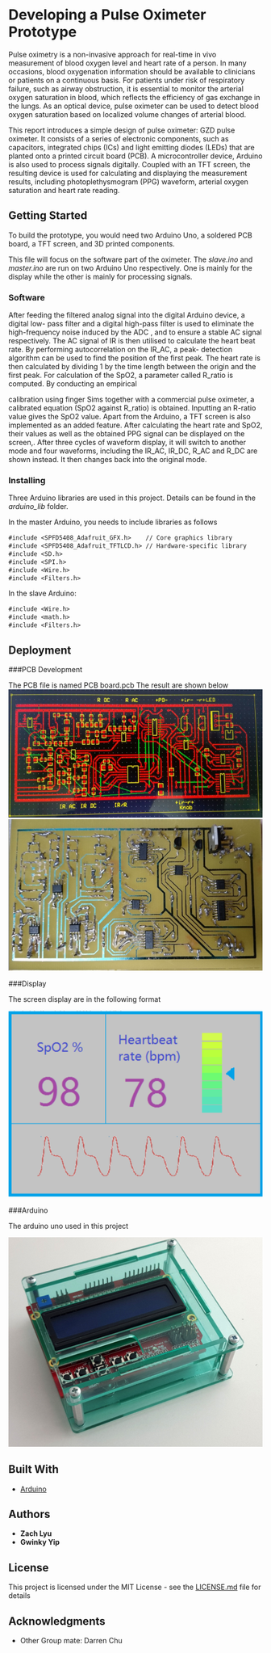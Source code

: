 # Developing a Pulse Oximeter Prototype

Pulse oximetry is a non-invasive approach for real-time in vivo measurement of blood
oxygen level and heart rate of a person. In many occasions, blood oxygenation information
should be available to clinicians or patients on a continuous basis. For patients under risk of
respiratory failure, such as airway obstruction, it is essential to monitor the arterial oxygen
saturation in blood, which reflects the efficiency of gas exchange in the lungs. As an optical device, pulse oximeter can be used to
detect blood oxygen saturation based on localized volume changes of arterial blood.

This report introduces a simple design of pulse oximeter: GZD pulse oximeter.
It consists of a series of electronic components, such as capacitors, integrated chips (ICs)
and light emitting diodes (LEDs) that are planted onto a printed circuit board (PCB). A
microcontroller device, Arduino is also used to process signals digitally. Coupled with an
TFT screen, the resulting device is used for calculating and displaying the measurement
results, including photoplethysmogram (PPG) waveform, arterial oxygen saturation and heart
rate reading.

## Getting Started

To build the prototype, you would need two Arduino Uno, a soldered PCB board, a TFT screen, and 3D printed components.

This file will focus on the software part of the oximeter. The _slave.ino_ and _master.ino_ are run on two Arduino Uno respectively. One is mainly for the display while the other is mainly for processing signals.

### Software 

After feeding the filtered analog signal into the digital Arduino device, a digital low-
pass filter and a digital high-pass filter is used to eliminate the high-frequency noise induced
by the ADC , and to ensure a stable AC signal respectively. The AC signal of IR is then
utilised to calculate the heart beat rate. By performing autocorrelation on the IR_AC, a peak-
detection algorithm can be used to find the position of the first peak. The heart rate is then
calculated by dividing 1 by the time length between the origin and the first peak. For
calculation of the SpO2, a parameter called R_ratio is computed. By conducting an empirical

calibration using finger Sims together with a commercial pulse oximeter, a calibrated
equation (SpO2 against R_ratio) is obtained. Inputting an R-ratio value gives the SpO2 value.
Apart from the Arduino, a TFT screen is also implemented as an added feature. After
calculating the heart rate and SpO2, their values as well as the obtained PPG signal can be
displayed on the screen,. After three cycles of waveform display, it will switch to another
mode and four waveforms, including the IR_AC, IR_DC, R_AC and R_DC are shown
instead. It then changes back into the original mode.

### Installing

Three Arduino libraries are used in this project. Details can be found in the _arduino_lib_ folder.

In the master Arduino, you needs to include libraries as follows
```
#include <SPFD5408_Adafruit_GFX.h>    // Core graphics library
#include <SPFD5408_Adafruit_TFTLCD.h> // Hardware-specific library
#include <SD.h>
#include <SPI.h>
#include <Wire.h>
#include <Filters.h>
```


In the slave Arduino:
```
#include <Wire.h>
#include <math.h>
#include <Filters.h>
```



## Deployment

###PCB Development

The PCB file is named PCB board.pcb
The result are shown below
![PCB file](https://github.com/bijiuni/pulse_oximeter/blob/master/img/pcb1.PNG)
![PCB after soldering](https://github.com/bijiuni/pulse_oximeter/blob/master/img/pcb2.PNG)


###Display

The screen display are in the following format

![Screen Display](https://github.com/bijiuni/pulse_oximeter/blob/master/img/display.PNG)


###Arduino

The arduino uno used in this project

![Arduino Uno](https://github.com/bijiuni/pulse_oximeter/blob/master/img/arduino.jpg)

## Built With

* [Arduino](https://www.arduino.cc/)


## Authors

* **Zach Lyu** 
* **Gwinky Yip** 

## License

This project is licensed under the MIT License - see the [LICENSE.md](LICENSE.md) file for details

## Acknowledgments

* Other Group mate: Darren Chu
